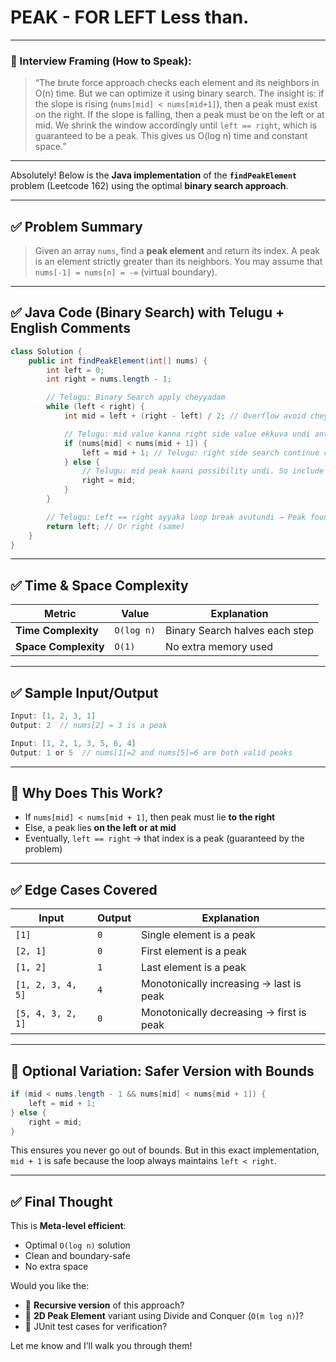 # PEAK - FOR LEFT Less than. 
---

### 🔁 Interview Framing (How to Speak):

> “The brute force approach checks each element and its neighbors in O(n) time.
> But we can optimize it using binary search.
> The insight is: if the slope is rising (`nums[mid] < nums[mid+1]`), then a peak must exist on the right.
> If the slope is falling, then a peak must be on the left or at mid.
> We shrink the window accordingly until `left == right`, which is guaranteed to be a peak.
> This gives us O(log n) time and constant space.”

---

Absolutely! Below is the **Java implementation** of the **`findPeakElement`** problem (Leetcode 162) using the optimal **binary search approach**.

---

## ✅ Problem Summary

> Given an array `nums`, find a **peak element** and return its index.
> A peak is an element strictly greater than its neighbors.
> You may assume that `nums[-1] = nums[n] = -∞` (virtual boundary).

---

## ✅ Java Code (Binary Search) with Telugu + English Comments

```java
class Solution {
    public int findPeakElement(int[] nums) {
        int left = 0;
        int right = nums.length - 1;

        // Telugu: Binary Search apply cheyyadam
        while (left < right) {
            int mid = left + (right - left) / 2; // Overflow avoid cheyyadam kosam

            // Telugu: mid value kanna right side value ekkuva undi ante → peak right lo untundi
            if (nums[mid] < nums[mid + 1]) {
                left = mid + 1; // Telugu: right side search continue cheyyadam
            } else {
                // Telugu: mid peak kaani possibility undi. So include left side
                right = mid;
            }
        }

        // Telugu: Left == right ayyaka loop break avutundi → Peak found
        return left; // Or right (same)
    }
}
```

---

## ✅ Time & Space Complexity

| Metric               | Value      | Explanation                    |
| -------------------- | ---------- | ------------------------------ |
| **Time Complexity**  | `O(log n)` | Binary Search halves each step |
| **Space Complexity** | `O(1)`     | No extra memory used           |

---

## ✅ Sample Input/Output

```java
Input: [1, 2, 3, 1]
Output: 2  // nums[2] = 3 is a peak

Input: [1, 2, 1, 3, 5, 6, 4]
Output: 1 or 5  // nums[1]=2 and nums[5]=6 are both valid peaks
```

---

## 🧠 Why Does This Work?

* If `nums[mid] < nums[mid + 1]`, then peak must lie **to the right**
* Else, a peak lies **on the left or at mid**
* Eventually, `left == right` → that index is a peak (guaranteed by the problem)

---

## ✅ Edge Cases Covered

| Input             | Output | Explanation                              |
| ----------------- | ------ | ---------------------------------------- |
| `[1]`             | `0`    | Single element is a peak                 |
| `[2, 1]`          | `0`    | First element is a peak                  |
| `[1, 2]`          | `1`    | Last element is a peak                   |
| `[1, 2, 3, 4, 5]` | `4`    | Monotonically increasing → last is peak  |
| `[5, 4, 3, 2, 1]` | `0`    | Monotonically decreasing → first is peak |

---

## 📌 Optional Variation: Safer Version with Bounds

```java
if (mid < nums.length - 1 && nums[mid] < nums[mid + 1]) {
    left = mid + 1;
} else {
    right = mid;
}
```

This ensures you never go out of bounds. But in this exact implementation, `mid + 1` is safe because the loop always maintains `left < right`.

---

## ✅ Final Thought

This is **Meta-level efficient**:

* Optimal `O(log n)` solution
* Clean and boundary-safe
* No extra space

Would you like the:

* 🔁 **Recursive version** of this approach?
* 🔄 **2D Peak Element** variant using Divide and Conquer (`O(m log n)`)?
* 🧪 JUnit test cases for verification?

Let me know and I’ll walk you through them!
